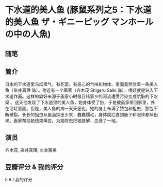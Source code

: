 # 下水道的美人鱼 (豚鼠系列之5：下水道的美人鱼 ザ・ギニーピッグ マンホールの中の人魚)

## 随笔

## 简介

日本的下水道里乌烟瘴气，有死婴，有恶心的气味和物体。里面竟然住着一条美人鱼（染井真理 饰）。附近有一个画家（齐木茂 Shigeru Saiki 饰），嗜好就是钻入下水道作画。这样的癖好来源于画家小时候目睹家乡的河流遭受污染变成肮脏的下水渠 。这天他发现了下水道里的美人鱼，她身体受了伤，于是被画家带回家里，养在浴缸里面。但是，美人鱼的病一天天恶化。她的身上布满了脓包和蛆虫，脓包不断破裂，长长的蛆虫从里面探出头来，蠢蠢蠕动，身体腐烂直到肠子和眼珠都掉出来。画家帮助她结束痛苦，为她除虫把她肢解，血溅了一地。

## 演员

齐木茂, 染井真理, 久本雅美

## 豆瓣评分 & 我的评分

5.9 / 我的评分
